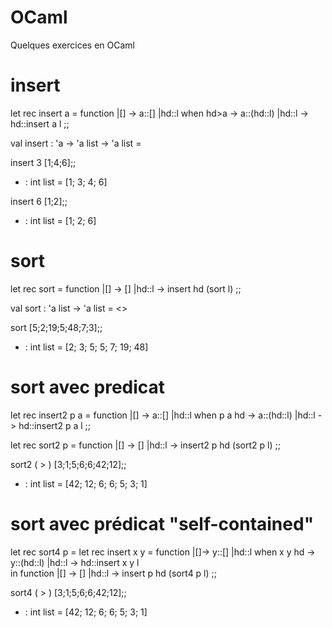 # OCaml
Quelques exercices en OCaml

# insert

 let rec insert a = function
	|[] -> a::[]
	|hd::l when hd>a -> a::(hd::l) 
	|hd::l -> hd::insert a l
;;

val insert : 'a -> 'a list -> 'a list = <fun>

 insert 3 [1;4;6];;
- : int list = [1; 3; 4; 6]

 insert 6 [1;2];;
- : int list = [1; 2; 6]

# sort

 let rec sort = function 
	|[] -> []
	|hd::l -> insert hd (sort l)
;;

val sort : 'a list -> 'a list = <<fun>>

 sort [5;2;19;5;48;7;3];;
- : int list = [2; 3; 5; 5; 7; 19; 48]

# sort avec predicat

 let rec insert2 p a = function 
	|[] -> a::[]
	|hd::l when p a hd -> a::(hd::l)
	|hd::l -> hd::insert2 p a l
;;

 let rec sort2 p = function 
	|[] -> []
	|hd::l -> insert2 p hd (sort2 p l)
;;

 sort2 ( > ) [3;1;5;6;6;42;12];;
- : int list = [42; 12; 6; 6; 5; 3; 1]

# sort avec prédicat "self-contained"

 let rec sort4 p = 
	let rec insert x y = function 
		|[]-> y::[]
		|hd::l when x y hd -> y::(hd::l)
		|hd::l -> hd::insert x y l 			
	in 
	function 
	|[] -> []
	|hd::l -> insert p hd (sort4 p l)
;;

 sort4 ( > ) [3;1;5;6;6;42;12];;
- : int list = [42; 12; 6; 6; 5; 3; 1]
